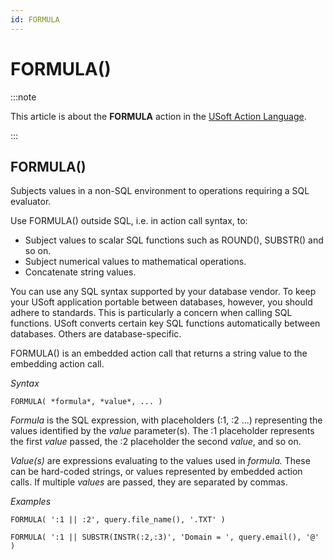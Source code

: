```yaml
---
id: FORMULA
---
```


# FORMULA()




:::note

This article is about the **FORMULA** action in the [USoft Action Language](/docs/Task_flow/Action_Language_reference/USoft_Action_Language.md).

:::

## **FORMULA()**

Subjects values in a non-SQL environment to operations requiring a SQL evaluator.

Use FORMULA() outside SQL, i.e. in action call syntax, to:

- Subject values to scalar SQL functions such as ROUND(), SUBSTR() and so on.
- Subject numerical values to mathematical operations.
- Concatenate string values.

You can use any SQL syntax supported by your database vendor. To keep your USoft application portable between databases, however, you should adhere to standards. This is particularly a concern when calling SQL functions. USoft converts certain key SQL functions automatically between databases. Others are database-specific.

FORMULA() is an embedded action call that returns a string value to the embedding action call.

*Syntax*

```
FORMULA( *formula*, *value*, ... ) 
```

*Formula* is the SQL expression, with placeholders (:1, :2 ...) representing the values identified by the *value* parameter(s). The :1 placeholder represents the first *value* passed, the :2 placeholder the second *value*, and so on.

*Value(s)* are expressions evaluating to the values used in *formula.* These can be hard-coded strings, or values represented by embedded action calls. If multiple *values* are passed, they are separated by commas.

*Examples*

```
FORMULA( ':1 || :2', query.file_name(), '.TXT' )
```

```
FORMULA( ':1 || SUBSTR(INSTR(:2,:3)', 'Domain = ', query.email(), '@' )
```

 
